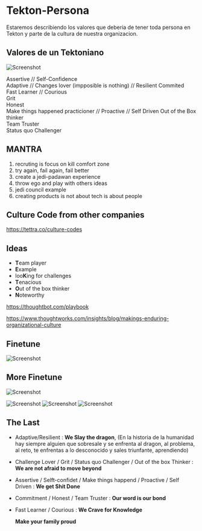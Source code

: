 # Tekton-Persona

Estaremos describiendo los valores que deberia de tener toda persona en Tekton
y parte de la cultura de nuestra organizacion.

## Valores de un Tektoniano

![Screenshot](TK%20Persona%202018.png)


Assertive	// Self-Confidence	
Adaptive	// Changes lover (impposible is nothing) //	Resilient
Commited		
Fast Learner // Courious		
Grit		
Honest		
Make things happened practicioner //	Proactive	// Self Driven
Out of the Box thinker		
Team Truster		
Status quo Challenger		

## MANTRA

1) recruting is focus on kill comfort zone
2) try again, fail again, fail better
3) create a jedi-padawan experience
4) throw ego and play with others ideas
5) jedi council example
6) creating products is not about tech is about people


## Culture Code from other companies

https://tettra.co/culture-codes


## Ideas

 - **T**eam player
 - **E**xample
 - loo**K**ing for challenges
 - **T**enacious
 - **O**ut of the box thinker
 - **N**oteworthy




https://thoughtbot.com/playbook

https://www.thoughtworks.com/insights/blog/makings-enduring-organizational-culture

## Finetune

![Screenshot](IMG_3926.jpg)

## More Finetune

![Screenshot](IMG_3996%202.JPG)

![Screenshot](IMG_3997%202.JPG)
![Screenshot](IMG_3998%202.JPG)
![Screenshot](IMG_3999%202.JPG)


## The Last

- Adaptive/Resilient :  **We Slay the dragon**, (En la historia de la humanidad hay siempre alguien que sobresale y se enfrenta al dragon, al problema, al reto, te enfrentas a lo desconocido y sales triunfante, aprendiendo)
- Challenge Lover / Grit / Status quo Challenger / Out of the box Thinker :  **We are not afraid to move beyond** 
- Assertive / Selft-confidet / Make things happend / Proactive / Self Driven : **We get Shit Done**
- Commitment / Honest / Team Truster :  **Our word is our bond**
- Fast Learner / Courious : **We Crave for Knowledge**

   **Make your family proud**
   

